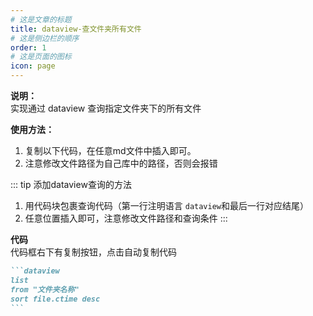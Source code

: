 ```yaml
---
# 这是文章的标题
title: dataview-查文件夹所有文件
# 这是侧边栏的顺序
order: 1
# 这是页面的图标
icon: page
---
```

**说明：**  
实现通过 dataview 查询指定文件夹下的所有文件

**使用方法：**  
1. 复制以下代码，在任意md文件中插入即可。
2. 注意修改文件路径为自己库中的路径，否则会报错

::: tip 添加dataview查询的方法
1. 用代码块包裹查询代码（第一行注明语言 `dataview`和最后一行对应结尾）
2. 任意位置插入即可，注意修改文件路径和查询条件
:::

**代码**  
代码框右下有复制按钮，点击自动复制代码
````markdown
```dataview
list
from "文件夹名称"
sort file.ctime desc
```
````